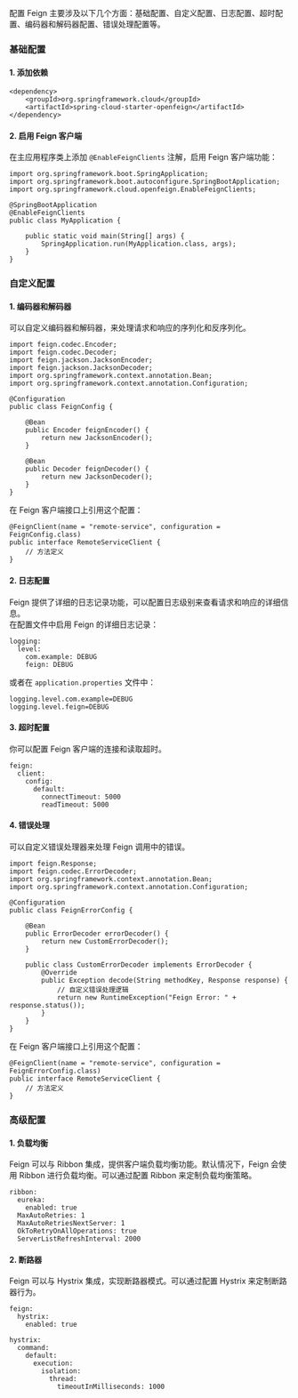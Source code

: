 配置 Feign 主要涉及以下几个方面：基础配置、自定义配置、日志配置、超时配置、编码器和解码器配置、错误处理配置等。
### 基础配置
#### 1. 添加依赖
```
<dependency>
    <groupId>org.springframework.cloud</groupId>
    <artifactId>spring-cloud-starter-openfeign</artifactId>
</dependency>
```
#### 2. 启用 Feign 客户端
在主应用程序类上添加 `@EnableFeignClients` 注解，启用 Feign 客户端功能：
```
import org.springframework.boot.SpringApplication;
import org.springframework.boot.autoconfigure.SpringBootApplication;
import org.springframework.cloud.openfeign.EnableFeignClients;

@SpringBootApplication
@EnableFeignClients
public class MyApplication {

    public static void main(String[] args) {
        SpringApplication.run(MyApplication.class, args);
    }
}
```
### 自定义配置
#### 1. 编码器和解码器
可以自定义编码器和解码器，来处理请求和响应的序列化和反序列化。
```
import feign.codec.Encoder;
import feign.codec.Decoder;
import feign.jackson.JacksonEncoder;
import feign.jackson.JacksonDecoder;
import org.springframework.context.annotation.Bean;
import org.springframework.context.annotation.Configuration;

@Configuration
public class FeignConfig {

    @Bean
    public Encoder feignEncoder() {
        return new JacksonEncoder();
    }

    @Bean
    public Decoder feignDecoder() {
        return new JacksonDecoder();
    }
}
```
在 Feign 客户端接口上引用这个配置：
```
@FeignClient(name = "remote-service", configuration = FeignConfig.class)
public interface RemoteServiceClient {
    // 方法定义
}
```
#### 2. 日志配置
Feign 提供了详细的日志记录功能，可以配置日志级别来查看请求和响应的详细信息。<br />在配置文件中启用 Feign 的详细日志记录：
```
logging:
  level:
    com.example: DEBUG
    feign: DEBUG
```
或者在 `application.properties` 文件中：
```
logging.level.com.example=DEBUG
logging.level.feign=DEBUG
```
#### 3. 超时配置
你可以配置 Feign 客户端的连接和读取超时。

```
feign:
  client:
    config:
      default:
        connectTimeout: 5000
        readTimeout: 5000
```
#### 4. 错误处理
可以自定义错误处理器来处理 Feign 调用中的错误。
```
import feign.Response;
import feign.codec.ErrorDecoder;
import org.springframework.context.annotation.Bean;
import org.springframework.context.annotation.Configuration;

@Configuration
public class FeignErrorConfig {

    @Bean
    public ErrorDecoder errorDecoder() {
        return new CustomErrorDecoder();
    }

    public class CustomErrorDecoder implements ErrorDecoder {
        @Override
        public Exception decode(String methodKey, Response response) {
            // 自定义错误处理逻辑
            return new RuntimeException("Feign Error: " + response.status());
        }
    }
}
```
在 Feign 客户端接口上引用这个配置：
```
@FeignClient(name = "remote-service", configuration = FeignErrorConfig.class)
public interface RemoteServiceClient {
    // 方法定义
}
```
### 高级配置
#### 1. 负载均衡
Feign 可以与 Ribbon 集成，提供客户端负载均衡功能。默认情况下，Feign 会使用 Ribbon 进行负载均衡。可以通过配置 Ribbon 来定制负载均衡策略。
```
ribbon:
  eureka:
    enabled: true
  MaxAutoRetries: 1
  MaxAutoRetriesNextServer: 1
  OkToRetryOnAllOperations: true
  ServerListRefreshInterval: 2000
```
#### 2. 断路器
Feign 可以与 Hystrix 集成，实现断路器模式。可以通过配置 Hystrix 来定制断路器行为。
```
feign:
  hystrix:
    enabled: true

hystrix:
  command:
    default:
      execution:
        isolation:
          thread:
            timeoutInMilliseconds: 1000
```

